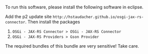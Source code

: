To run this software, please install the following software in eclipse.

Add the p2 update site `http://hstaudacher.github.io/osgi-jax-rs-connector`.
Then install the packages 
 1. `OSGi - JAX-RS Connector > OSGi - JAX-RS Connector`
 2. `OSGi - JAX-RS Providers > Gson Provider`
 
 The required bundles of this bundle are very sensitive! Take care. 